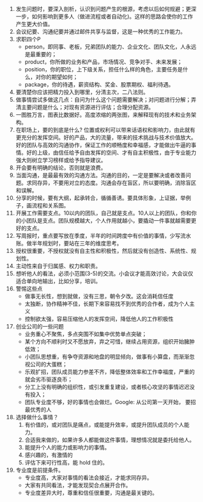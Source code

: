 1. 发生问题时，要深入剖析，认识到问题产生的根源，考虑以后如何规避；更深一步，如何影响到更多人（做进流程或者自动化)。这样的思路会使你的工作产生更大价值。
2. 会议纪要、沟通纪要并通过邮件共享与监督，这是一种优秀的工作能力。
3. 求职四个P
    - person，即同事、老板，兄弟团队的能力、企业文化、团队文化，人永远是最重要的；
    - product，你所做的业务和产品，市场情况、竞争对手、未来发展；
    - position，你的职位，上下级关系，担任什么样的角色，主要任务是什么，对你的期望如何；
    - package，你的待遇，薪资结构、奖金、股票期权、福利待遇。
4. 要清楚你应该把精力投入到哪里，分清主次，二八法则。
5. 做事情尝试多做这几点：自问为什么这个问题需要解决；对问题进行分解；弄清主要问题是什么；对现有资源进行评估；合理分配资源。
6. 一图胜万言，图表比数据好。高度浓缩的两张图，来解释现有的技术和业务架构。
7. 在职场上，要的到底是什么? 位置或权利可以带来话语权和影响力，由此就有更充分的发挥空间。好的产品，大的流量，带来的技术挑战与技术价值放大。好的团队与高效的沟通协作，保证工作的顺畅度和幸福感，才能做出牛逼的事情。好的上级，由信任给予自由发挥的空间、才有自主积极性，由于专业能力强大则树立学习榜样或给予指导建议。
8. 开会要有明确的结论，否则就是浪费。
9. 当面沟通，是最最有效的沟通方法。沟通的目的，一定是要解决或者改善问题。求同存异，不要用对立的态度。沟通会存在盲区，所以要明确，消除盲区和误解。
10. 分享的时候，要有大纲，起承转合，循循善诱。要具体形象，上证据，举例子，画流程和关系图。
11. 开展工作需要支点。10以内的团队，自己就是支点。10人以上的团队，你和你的小团队是支点。团队规模越大，个人作用就越小，要撬动一件事就越需要更好的支点。
12. 写周报时，重点要写放在季度，半年的时间跨度中有价值的事情，少写流水账。做半年规划时，要站在三年的维度思考。
13. 授权很重要，不授权就没有自主性和积极性，然后就没有创造性、系统性、规划性。
14. 主动性来自于归属感、权力和职责。
15. 想听他人的看法，必须小范围(3-5)的交流。小会议才能高效讨论，大会议仅适合单向地输出，比如分享，培训。
16. 警惕这些点
    - 做事无长性，想到就做，没有三思，朝令夕改。这会消耗信任度
    - 太独断，协作精神不佳，长期下来容易找不到优秀的合作者，成为个人主义
    - 控制欲太强，容易压缩他人的发挥空间，降低他人的工作积极性
17. 创业公司的一些问题
    - 业务重心不聚焦，多点突围不如集中优势单点突破；
    - 某个方向不顺利时又不愿放弃，弃之可惜，继续占用资源，组织开始臃肿低效；
    - 小团队思想重，有争夺资源和地盘的明显倾向，做事有小算盘，而渐渐忽视公司的大蛋糕；
    - 乐观扩招，团队成员能力参差不齐，降低整体效率和工作幸福度，严重的就会劣币驱逐良币；
    - 分工上没有明确的组织性，或引发重复建设，或者核心攻坚的事情迟迟没有投入；
    - 团队专业度不够，好的事情也会做烂。Google: 从公司第一天开始， 要招最优秀的人
18. 选择做什么事情？
    1. 有价值的，或对团队是痛点，或能提升效率，或提升团队成员的个人能力。
    2. 合适我来做的，如果许多人都能做这件事情，理想情况就是委托给他人。
    3. 能提升个人的能力或影响力的事情。
    4. 感兴趣的，有激情的
    5. 评估下来可行性高，能 hold 住的。 ​​​​
19. 专业度是前提条件。
    - 专业度高，大家对事情的看法会接近，才能求同存异。
    - 大家有共同看法，才能发现契合点展开合作。
    - 专业度差异大时，尊重和信任很重要，沟通是最关键的。